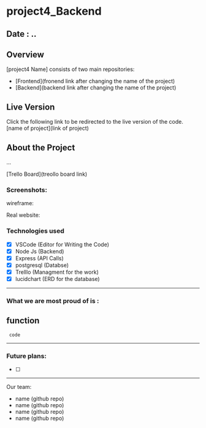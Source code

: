 # project4_Backend

## Date : ..

## Overview

[project4 Name] consists of two main repositories:

- [Frontend](fronend link after changing the name of the project)
- [Backend](backend link after changing the name of the project)

## Live Version
Click the following link to be redirected to the live version of the code. [name of project](link of project)

## About the Project
...

[Trello Board](treollo board link)

### Screenshots:
wireframe:


Real website:


### Technologies used

- [x] VSCode (Editor for Writing the Code)
- [x] Node Js (Backend) 
- [x] Express (API Calls)
- [x] postgresql (Databse)
- [x] Trelllo (Managment for the work)
- [x] lucidchart (ERD for the database)

---
### What we are most proud of is :
## function
```
 code
```
---
### Future plans:

- [ ] 

---
Our team:
- name (github repo)
- name (github repo)
- name (github repo)
- name (github repo)

